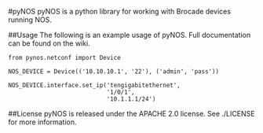 #pyNOS
pyNOS is a python library for working with Brocade devices running NOS.

##Usage
The following is an example usage of pyNOS. Full documentation can be found on
the wiki.
```
from pynos.netconf import Device

NOS_DEVICE = Device(('10.10.10.1', '22'), ('admin', 'pass'))

NOS_DEVICE.interface.set_ip('tengigabitethernet',
                            '1/0/1',
                            '10.1.1.1/24')
```

##License
pyNOS is released under the APACHE 2.0 license. See ./LICENSE for more
information.

